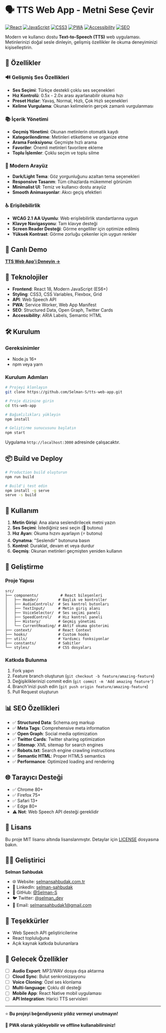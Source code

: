# 🗣️ TTS Web App - Metni Sese Çevir

[![React](https://img.shields.io/badge/React-18.0+-blue.svg)](https://reactjs.org/)
[![JavaScript](https://img.shields.io/badge/JavaScript-ES6+-yellow.svg)](https://developer.mozilla.org/en-US/docs/Web/JavaScript)
[![CSS3](https://img.shields.io/badge/CSS3-Modern-blue.svg)](https://developer.mozilla.org/en-US/docs/Web/CSS)
[![PWA](https://img.shields.io/badge/PWA-Ready-green.svg)](https://web.dev/progressive-web-apps/)
[![Accessibility](https://img.shields.io/badge/A11y-WCAG%202.1-green.svg)](https://www.w3.org/WAI/WCAG21/quickref/)
[![SEO](https://img.shields.io/badge/SEO-Optimized-brightgreen.svg)](https://developers.google.com/search/docs)

Modern ve kullanıcı dostu **Text-to-Speech (TTS)** web uygulaması. Metinlerinizi doğal sesle dinleyin, gelişmiş özellikler ile okuma deneyiminizi kişiselleştirin.

## 🌟 Özellikler

### 🔊 Gelişmiş Ses Özellikleri
- **Ses Seçimi**: Türkçe destekli çoklu ses seçenekleri
- **Hız Kontrolü**: 0.5x - 2.0x arası ayarlanabilir okuma hızı
- **Preset Hızlar**: Yavaş, Normal, Hızlı, Çok Hızlı seçenekleri
- **Kelime Vurgulama**: Okunan kelimelerin gerçek zamanlı vurgulanması

### 📚 İçerik Yönetimi
- **Geçmiş Yönetimi**: Okunan metinlerin otomatik kaydı
- **Kategorilendirme**: Metinleri etiketleme ve organize etme
- **Arama Fonksiyonu**: Geçmişte hızlı arama
- **Favoriler**: Önemli metinleri favorilere ekleme
- **Toplu İşlemler**: Çoklu seçim ve toplu silme

### 🎨 Modern Arayüz
- **Dark/Light Tema**: Göz yorgunluğunu azaltan tema seçenekleri
- **Responsive Tasarım**: Tüm cihazlarda mükemmel görünüm
- **Minimalist UI**: Temiz ve kullanıcı dostu arayüz
- **Smooth Animasyonlar**: Akıcı geçiş efektleri

### ♿ Erişilebilirlik
- **WCAG 2.1 AA Uyumlu**: Web erişilebilirlik standartlarına uygun
- **Klavye Navigasyonu**: Tam klavye desteği
- **Screen Reader Desteği**: Görme engelliler için optimize edilmiş
- **Yüksek Kontrast**: Görme zorluğu çekenler için uygun renkler

## 🚀 Canlı Demo

**[TTS Web App'i Deneyin →](https://your-domain.com)**

## 📱 Teknolojiler

- **Frontend**: React 18, Modern JavaScript (ES6+)
- **Styling**: CSS3, CSS Variables, Flexbox, Grid
- **API**: Web Speech API
- **PWA**: Service Worker, Web App Manifest
- **SEO**: Structured Data, Open Graph, Twitter Cards
- **Accessibility**: ARIA Labels, Semantic HTML

## 🛠️ Kurulum

### Gereksinimler
- Node.js 16+ 
- npm veya yarn

### Kurulum Adımları

```bash
# Projeyi klonlayın
git clone https://github.com/Selman-S/tts-web-app.git

# Proje dizinine girin
cd tts-web-app

# Bağımlılıkları yükleyin
npm install

# Geliştirme sunucusunu başlatın
npm start
```

Uygulama `http://localhost:3000` adresinde çalışacaktır.

## 📦 Build ve Deploy

```bash
# Production build oluşturun
npm run build

# Build'i test edin
npm install -g serve
serve -s build
```

## 🎯 Kullanım

1. **Metin Girişi**: Ana alana seslendirilecek metni yazın
2. **Ses Seçimi**: İstediğiniz sesi seçin (🎤 butonu)
3. **Hız Ayarı**: Okuma hızını ayarlayın (⚡ butonu)
4. **Oynatma**: "Seslendir" butonuna basın
5. **Kontrol**: Duraklat, devam et veya durdur
6. **Geçmiş**: Okunan metinleri geçmişten yeniden kullanın

## 🔧 Geliştirme

### Proje Yapısı

```
src/
├── components/          # React bileşenleri
│   ├── Header/         # Başlık ve kontroller
│   ├── AudioControls/  # Ses kontrol butonları
│   ├── TextInput/      # Metin giriş alanı
│   ├── VoiceSelector/  # Ses seçimi paneli
│   ├── SpeedControl/   # Hız kontrol paneli
│   ├── History/        # Geçmiş yönetimi
│   └── CurrentReading/ # Aktif okuma gösterimi
├── context/            # React Context
├── hooks/              # Custom hooks
├── utils/              # Yardımcı fonksiyonlar
├── constants/          # Sabitler
└── styles/             # CSS dosyaları
```

### Katkıda Bulunma

1. Fork yapın
2. Feature branch oluşturun (`git checkout -b feature/amazing-feature`)
3. Değişikliklerinizi commit edin (`git commit -m 'Add amazing feature'`)
4. Branch'inizi push edin (`git push origin feature/amazing-feature`)
5. Pull Request oluşturun

## 📊 SEO Özellikleri

- ✅ **Structured Data**: Schema.org markup
- ✅ **Meta Tags**: Comprehensive meta information
- ✅ **Open Graph**: Social media optimization
- ✅ **Twitter Cards**: Twitter sharing optimization
- ✅ **Sitemap**: XML sitemap for search engines
- ✅ **Robots.txt**: Search engine crawling instructions
- ✅ **Semantic HTML**: Proper HTML5 semantics
- ✅ **Performance**: Optimized loading and rendering

## 🌐 Tarayıcı Desteği

- ✅ Chrome 80+
- ✅ Firefox 75+
- ✅ Safari 13+
- ✅ Edge 80+
- ⚠️ **Not**: Web Speech API desteği gereklidir

## 📄 Lisans

Bu proje MIT lisansı altında lisanslanmıştır. Detaylar için [LICENSE](LICENSE) dosyasına bakın.

## 👨‍💻 Geliştirici

**Selman Sahbudak**

- 🌐 Website: [selmansahbudak.com.tr](https://www.selmansahbudak.com.tr)
- 💼 LinkedIn: [selman-sahbudak](https://linkedin.com/in/selman-sahbudak)
- 🐙 GitHub: [@Selman-S](https://github.com/Selman-S)
- 🐦 Twitter: [@selman_dev](https://twitter.com/selman_dev)
- 📧 Email: selmansahbudak1@gmail.com

## 🙏 Teşekkürler

- Web Speech API geliştiricilerine
- React topluluğuna
- Açık kaynak katkıda bulunanlara

## 🔮 Gelecek Özellikler

- [ ] **Audio Export**: MP3/WAV dosya dışa aktarma
- [ ] **Cloud Sync**: Bulut senkronizasyonu
- [ ] **Voice Cloning**: Özel ses klonlama
- [ ] **Multi-language**: Çoklu dil desteği
- [ ] **Mobile App**: React Native mobil uygulaması
- [ ] **API Integration**: Harici TTS servisleri

---

⭐ **Bu projeyi beğendiyseniz yıldız vermeyi unutmayın!**

📱 **PWA olarak yükleyebilir ve offline kullanabilirsiniz!**
